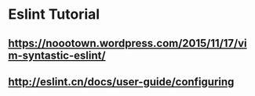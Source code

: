 # Eslint Tutorial
## https://noootown.wordpress.com/2015/11/17/vim-syntastic-eslint/
## http://eslint.cn/docs/user-guide/configuring
